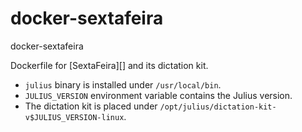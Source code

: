 # docker-sextafeira
docker-sextafeira

Dockerfile for [SextaFeira][] and its dictation kit.

 * `julius` binary is installed under `/usr/local/bin`.
 * `JULIUS_VERSION` environment variable contains the Julius version.
 * The dictation kit is placed under `/opt/julius/dictation-kit-v$JULIUS_VERSION-linux`.

